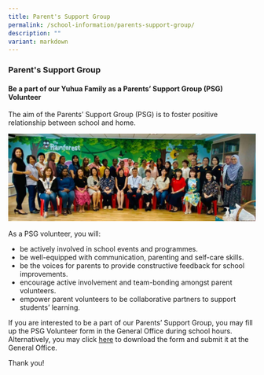 ```yaml
---
title: Parent's Support Group
permalink: /school-information/parents-support-group/
description: ""
variant: markdown
---
```

### Parent's Support Group



#### **Be a part of our Yuhua Family as a Parents’ Support Group (PSG) Volunteer**

The aim of the Parents’ Support Group (PSG) is to foster positive relationship between school and home.

![](/images/latest%20psg.jpeg)

As a PSG volunteer, you will:

*   be actively involved in school events and programmes.
*   be well-equipped with communication, parenting and self-care skills.
*   be the voices for parents to provide constructive feedback for school improvements.
*   encourage active involvement and team-bonding amongst parent volunteers.
*   empower parent volunteers to be collaborative partners to support students’ learning.

If you are interested to be a part of our Parents’ Support Group, you may fill up the PSG Volunteer form in the General Office during school hours. Alternatively, you may click [here](https://yuhuapri.moe.edu.sg/wp-content/uploads/2022/11/PSG_Form.pdf) to download the form and submit it at the General Office.

Thank you!